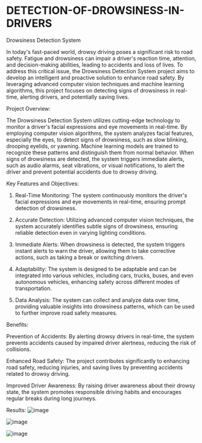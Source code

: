 # DETECTION-OF-DROWSINESS-IN-DRIVERS

<h>Drowsiness Detection System</h>

</p>In today's fast-paced world, drowsy driving poses a significant risk to road safety. Fatigue and drowsiness can impair a driver's reaction time, attention, and decision-making abilities, leading to accidents and loss of lives. To address this critical issue, the Drowsiness Detection System project aims to develop an intelligent and proactive solution to enhance road safety. By leveraging advanced computer vision techniques and machine learning algorithms, this project focuses on detecting signs of drowsiness in real-time, alerting drivers, and potentially saving lives.</p>

<h>Project Overview:</h>

<p>The Drowsiness Detection System utilizes cutting-edge technology to monitor a driver's facial expressions and eye movements in real-time. By employing computer vision algorithms, the system analyzes facial features, especially the eyes, to detect signs of drowsiness, such as slow blinking, drooping eyelids, or yawning. Machine learning models are trained to recognize these patterns and distinguish them from normal behavior. When signs of drowsiness are detected, the system triggers immediate alerts, such as audio alarms, seat vibrations, or visual notifications, to alert the driver and prevent potential accidents due to drowsy driving.</p>

<h>Key Features and Objectives:</h>

1. Real-Time Monitoring: The system continuously monitors the driver's facial expressions and eye movements in real-time, ensuring prompt detection of drowsiness.

2. Accurate Detection: Utilizing advanced computer vision techniques, the system accurately identifies subtle signs of drowsiness, ensuring reliable detection even in varying lighting conditions.

3. Immediate Alerts: When drowsiness is detected, the system triggers instant alerts to warn the driver, allowing them to take corrective actions, such as taking a break or switching drivers.

4. Adaptability: The system is designed to be adaptable and can be integrated into various vehicles, including cars, trucks, buses, and even autonomous vehicles, enhancing safety across different modes of transportation.


5. Data Analysis: The system can collect and analyze data over time, providing valuable insights into drowsiness patterns, which can be used to further improve road safety measures.

Benefits:

Prevention of Accidents: By alerting drowsy drivers in real-time, the system prevents accidents caused by impaired driver alertness, reducing the risk of collisions.

Enhanced Road Safety: The project contributes significantly to enhancing road safety, reducing injuries, and saving lives by preventing accidents related to drowsy driving.

Improved Driver Awareness: By raising driver awareness about their drowsy state, the system promotes responsible driving habits and encourages regular breaks during long journeys.

Results:
![image](https://github.com/jaipal-reddy-p/DETECTION-OF-DROWSINESS-IN-DRIVERS/assets/96718212/f01dd2f9-9ba3-4202-b18f-ceb27bdbd1b6)

![image](https://github.com/jaipal-reddy-p/DETECTION-OF-DROWSINESS-IN-DRIVERS/assets/96718212/a7e4fc0e-bc45-4938-99bd-fd021335b54f)


![image](https://github.com/jaipal-reddy-p/DETECTION-OF-DROWSINESS-IN-DRIVERS/assets/96718212/1397f5f0-bf2f-4fb1-a5c2-933daabf6776)

